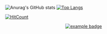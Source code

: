 
<addr>![Anurag's GitHub stats](https://github-readme-stats.vercel.app/api?username=Orion-News&show_icons=true&theme=onedark) [![Top Langs](https://github-readme-stats.vercel.app/api/top-langs/?username=Orion-News&layout=compact)](https://github.com/Orion-News/github-readme-stats) </addr>

[![HitCount](http://hits.dwyl.com/Orion-News/Orion-News.svg)](http://hits.dwyl.com/Orion-News/Orion-News)
<p align="center">
  <a href="#">
    <img src="help/badge1.svg" alt="example badge" style="vertical-align:top margin:6px 4px">
  </a> 
</p>

